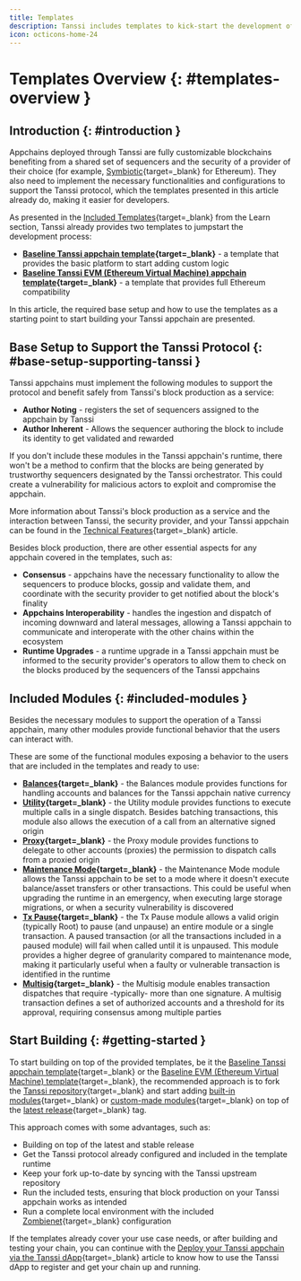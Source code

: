```yaml
---
title: Templates
description: Tanssi includes templates to kick-start the development of an appchain offering options such as a basic one and another featuring full EVM (Ethereum) support.
icon: octicons-home-24
---
```


# Templates Overview {: #templates-overview }

## Introduction {: #introduction }

Appchains deployed through Tanssi are fully customizable blockchains benefiting from a shared set of sequencers and the security of a provider of their choice (for example, [Symbiotic](https://symbiotic.fi/){target=\_blank} for Ethereum). They also need to implement the necessary functionalities and configurations to support the Tanssi protocol, which the templates presented in this article already do, making it easier for developers.

As presented in the [Included Templates](/learn/tanssi/included-templates/#baseline-appchain-template){target=\_blank} from the Learn section, Tanssi already provides two templates to jumpstart the development process:

- **[Baseline Tanssi appchain template](/learn/tanssi/included-templates/#baseline-appchain-template){target=\_blank}** - a template that provides the basic platform to start adding custom logic 
- **[Baseline Tanssi EVM (Ethereum Virtual Machine) appchain template](/learn/tanssi/included-templates/#baseline-evm-template){target=\_blank}** - a template that provides full Ethereum compatibility

In this article, the required base setup and how to use the templates as a starting point to start building your Tanssi appchain are presented.

## Base Setup to Support the Tanssi Protocol {: #base-setup-supporting-tanssi }

Tanssi appchains must implement the following modules to support the protocol and benefit safely from Tanssi's block production as a service:

- **Author Noting** - registers the set of sequencers assigned to the appchain by Tanssi
- **Author Inherent** - Allows the sequencer authoring the block to include its identity to get validated and rewarded

If you don't include these modules in the Tanssi appchain's runtime, there won't be a method to confirm that the blocks are being generated by trustworthy sequencers designated by the Tanssi orchestrator. This could create a vulnerability for malicious actors to exploit and compromise the appchain.

More information about Tanssi's block production as a service and the interaction between Tanssi, the security provider, and your Tanssi appchain can be found in the [Technical Features](/learn/tanssi/technical-features/#block-production-as-a-service){target=\_blank} article.

Besides block production, there are other essential aspects for any appchain covered in the templates, such as:

- **Consensus** - appchains have the necessary functionality to allow the sequencers to produce blocks, gossip and validate them, and coordinate with the security provider to get notified about the block's finality
- **Appchains Interoperability** - handles the ingestion and dispatch of incoming downward and lateral messages, allowing a Tanssi appchain to communicate and interoperate with the other chains within the ecosystem
- **Runtime Upgrades** - a runtime upgrade in a Tanssi appchain must be informed to the security provider's operators to allow them to check on the blocks produced by the sequencers of the Tanssi appchains

## Included Modules {: #included-modules }

Besides the necessary modules to support the operation of a Tanssi appchain, many other modules provide functional behavior that the users can interact with. 

These are some of the functional modules exposing a behavior to the users that are included in the templates and ready to use:

- **[Balances](https://paritytech.github.io/substrate/master/pallet_balances/index.html){target=\_blank}** - the Balances module provides functions for handling accounts and balances for the Tanssi appchain native currency
- **[Utility](https://paritytech.github.io/polkadot-sdk/master/pallet_utility/index.html){target=\_blank}** - the Utility module provides functions to execute multiple calls in a single dispatch. Besides batching transactions, this module also allows the execution of a call from an alternative signed origin
- **[Proxy](https://paritytech.github.io/polkadot-sdk/master/pallet_proxy/index.html){target=\_blank}** - the Proxy module provides functions to delegate to other accounts (proxies) the permission to dispatch calls from a proxied origin
- **[Maintenance Mode](https://github.com/moondance-labs/moonkit/blob/tanssi-polkadot-v1.3.0/pallets/maintenance-mode/src/lib.rs){target=\_blank}** - the Maintenance Mode module allows the Tanssi appchain to be set to a mode where it doesn't execute balance/asset transfers or other transactions. This could be useful when upgrading the runtime in an emergency, when executing large storage migrations, or when a security vulnerability is discovered
- **[Tx Pause](https://github.com/paritytech/polkadot-sdk/blob/master/substrate/frame/tx-pause/src/lib.rs){target=\_blank}** - the Tx Pause module allows a valid origin (typically Root) to pause (and unpause) an entire module or a single transaction. A paused transaction (or all the transactions included in a paused module) will fail when called until it is unpaused. This module provides a higher degree of granularity compared to maintenance mode, making it particularly useful when a faulty or vulnerable transaction is identified in the runtime
- **[Multisig](https://github.com/paritytech/polkadot-sdk/blob/master/substrate/frame/multisig/src/lib.rs){target=\_blank}** - the Multisig module enables transaction dispatches that require -typically- more than one signature. A multisig transaction defines a set of authorized accounts and a threshold for its approval, requiring consensus among multiple parties

## Start Building {: #getting-started }

To start building on top of the provided templates, be it the [Baseline Tanssi appchain template](/builders/build/templates/substrate/){target=\_blank} or the [Baseline EVM (Ethereum Virtual Machine) template](/builders/build/templates/evm/){target=\_blank}, the recommended approach is to fork the [Tanssi repository](https://github.com/moondance-labs/tanssi){target=\_blank} and start adding [built-in modules](/builders/build/customize/adding-built-in-module/){target=\_blank} or [custom-made modules](/builders/build/customize/adding-custom-made-module/){target=\_blank} on top of the [latest release](https://github.com/moondance-labs/tanssi/releases/latest){target=\_blank} tag.

This approach comes with some advantages, such as:

- Building on top of the latest and stable release
- Get the Tanssi protocol already configured and included in the template runtime
- Keep your fork up-to-date by syncing with the Tanssi upstream repository
- Run the included tests, ensuring that block production on your Tanssi appchain works as intended
- Run a complete local environment with the included [Zombienet](https://paritytech.github.io/zombienet){target=\_blank} configuration

If the templates already cover your use case needs, or after building and testing your chain, you can continue with the [Deploy your Tanssi appchain via the Tanssi dApp](/builders/deploy/dapp/){target=\_blank} article to know how to use the Tanssi dApp to register and get your chain up and running.
